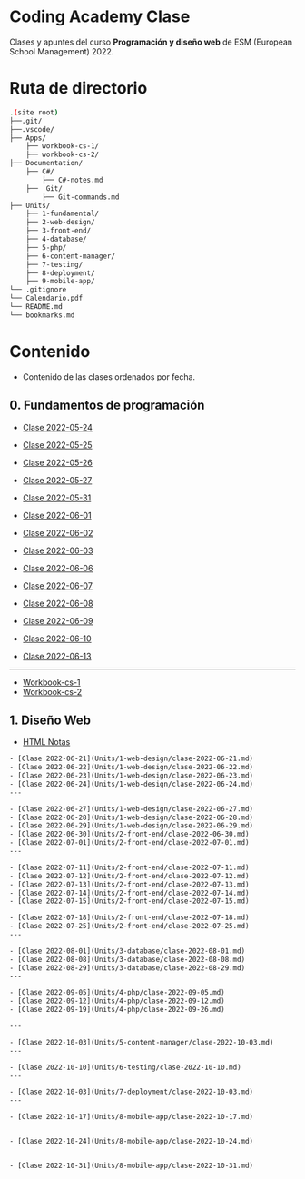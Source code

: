 # Coding Academy Clase

Clases y apuntes del curso **Programación y diseño web** de ESM (European School Management) 2022.

# Ruta de directorio
```sh
.(site root)
├──.git/
├──.vscode/
├── Apps/
    ├── workbook-cs-1/
    ├── workbook-cs-2/
├── Documentation/
    ├── C#/
        ├── C#-notes.md
    ├──  Git/
        ├── Git-commands.md
├── Units/
    ├── 1-fundamental/
    ├── 2-web-design/
    ├── 3-front-end/
    ├── 4-database/
    ├── 5-php/
    ├── 6-content-manager/
    ├── 7-testing/
    ├── 8-deployment/
    ├── 9-mobile-app/
└── .gitignore
└── Calendario.pdf
└── README.md
└── bookmarks.md
```

# Contenido
- Contenido de las clases ordenados por fecha.

## 0. Fundamentos de programación
- [Clase 2022-05-24](Units/0-fundamental/clase-2022-05-24.cs)
- [Clase 2022-05-25](Units/0-fundamental/clase-2022-05-25.cs)
- [Clase 2022-05-26](Units/0-fundamental/clase-2022-05-26.cs)
- [Clase 2022-05-27](Units/0-fundamental/clase-2022-05-27.cs)

- [Clase 2022-05-31](Units/0-fundamental/clase-2022-05-31.cs)
- [Clase 2022-06-01](Units/0-fundamental/clase-2022-06-01.cs)
- [Clase 2022-06-02](Units/0-fundamental/clase-2022-06-02.cs)
- [Clase 2022-06-03](Units/0-fundamental/clase-2022-06-03.cs)

- [Clase 2022-06-06](Units/0-fundamental/clase-2022-06-06.cs)
- [Clase 2022-06-07](Units/0-fundamental/clase-2022-06-07.cs)
- [Clase 2022-06-08](Units/0-fundamental/clase-2022-06-08.cs)
- [Clase 2022-06-09](Units/0-fundamental/clase-2022-06-09.cs)
- [Clase 2022-06-10](Units/0-fundamental/clase-2022-06-10.cs)
- [Clase 2022-06-13](Units/0-fundamental/clase-2022-06-13.cs)
---
- [Workbook-cs-1](Units/0-fundamental/workbook-cs-1//Program.cs)
- [Workbook-cs-2](Units/0-fundamental/workbook-cs-2//Program.cs)

## 1. Diseño Web
- [HTML Notas](Units/1-web-design/notes/html-notes.md)

```txt
- [Clase 2022-06-21](Units/1-web-design/clase-2022-06-21.md)
- [Clase 2022-06-22](Units/1-web-design/clase-2022-06-22.md)
- [Clase 2022-06-23](Units/1-web-design/clase-2022-06-23.md)
- [Clase 2022-06-24](Units/1-web-design/clase-2022-06-24.md)
---

- [Clase 2022-06-27](Units/1-web-design/clase-2022-06-27.md)
- [Clase 2022-06-28](Units/1-web-design/clase-2022-06-28.md)
- [Clase 2022-06-29](Units/1-web-design/clase-2022-06-29.md)
- [Clase 2022-06-30](Units/2-front-end/clase-2022-06-30.md)
- [Clase 2022-07-01](Units/2-front-end/clase-2022-07-01.md)
---

- [Clase 2022-07-11](Units/2-front-end/clase-2022-07-11.md)
- [Clase 2022-07-12](Units/2-front-end/clase-2022-07-12.md)
- [Clase 2022-07-13](Units/2-front-end/clase-2022-07-13.md)
- [Clase 2022-07-14](Units/2-front-end/clase-2022-07-14.md)
- [Clase 2022-07-15](Units/2-front-end/clase-2022-07-15.md)

- [Clase 2022-07-18](Units/2-front-end/clase-2022-07-18.md)
- [Clase 2022-07-25](Units/2-front-end/clase-2022-07-25.md)
---

- [Clase 2022-08-01](Units/3-database/clase-2022-08-01.md)
- [Clase 2022-08-08](Units/3-database/clase-2022-08-08.md)
- [Clase 2022-08-29](Units/3-database/clase-2022-08-29.md)
---

- [Clase 2022-09-05](Units/4-php/clase-2022-09-05.md)
- [Clase 2022-09-12](Units/4-php/clase-2022-09-12.md)
- [Clase 2022-09-19](Units/4-php/clase-2022-09-26.md)

---

- [Clase 2022-10-03](Units/5-content-manager/clase-2022-10-03.md)
---

- [Clase 2022-10-10](Units/6-testing/clase-2022-10-10.md)
---

- [Clase 2022-10-03](Units/7-deployment/clase-2022-10-03.md)
---

- [Clase 2022-10-17](Units/8-mobile-app/clase-2022-10-17.md)


- [Clase 2022-10-24](Units/8-mobile-app/clase-2022-10-24.md)


- [Clase 2022-10-31](Units/8-mobile-app/clase-2022-10-31.md)
```
